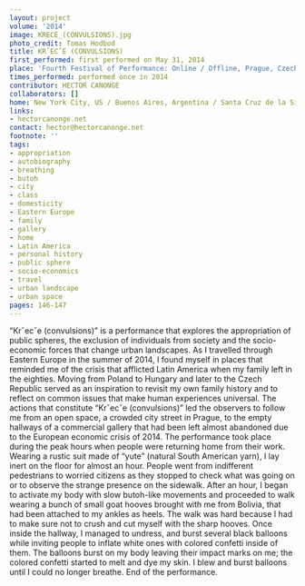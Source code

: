 ```yaml
---
layout: project
volume: '2014'
image: KRECE_(CONVULSIONS).jpg
photo_credit: Tomas Hodbod
title: KRˇECˇE (CONVULSIONS)
first_performed: first performed on May 31, 2014
place: 'Fourth Festival of Performance: Online / Offline, Prague, Czech Republic'
times_performed: performed once in 2014
contributor: HECTOR CANONGE
collaborators: []
home: New York City, US / Buenos Aires, Argentina / Santa Cruz de la Sierra, Bolivia.
links:
- hectorcanonge.net
contact: hector@hectorcanonge.net
footnote: ''
tags:
- appropriation
- autobiography
- breathing
- butoh
- city
- class
- domesticity
- Eastern Europe
- family
- gallery
- home
- Latin America
- personal history
- public sphere
- socio-economics
- travel
- urban landscape
- urban space
pages: 146-147
---
```


“Krˇecˇe (convulsions)” is a performance that explores the appropriation of public spheres, the exclusion of individuals from society and the socio-economic forces that change urban landscapes. As I travelled through Eastern Europe in the summer of 2014, I found myself in places that reminded me of the crisis that afflicted Latin America when my family left in the eighties. Moving from Poland to Hungary and later to the Czech Republic served as an inspiration to revisit my own family history and to reflect on common issues that make human experiences universal. The actions that constitute “Krˇecˇe (convulsions)” led the observers to follow me from an open space, a crowded city street in Prague, to the empty hallways of a commercial gallery that had been left almost abandoned due to the European economic crisis of 2014. The performance took place during the peak hours when people were returning home from their work. Wearing a rustic suit made of “yute” (natural South American yarn), I lay inert on the floor for almost an hour. People went from indifferent pedestrians to worried citizens as they stopped to check what was going on or to observe the strange presence on the sidewalk. After an hour, I began to activate my body with slow butoh-like movements and proceeded to walk wearing a bunch of small goat hooves brought with me from Bolivia, that had been attached to my ankles as heels. The walk was hard because I had to make sure not to crush and cut myself with the sharp hooves. Once inside the hallway, I managed to undress, and burst several black balloons while inviting people to inflate white ones with colored confetti inside of them. The balloons burst on my body leaving their impact marks on me; the colored confetti started to melt and dye my skin. I blew and burst balloons until I could no longer breathe. End of the performance.
